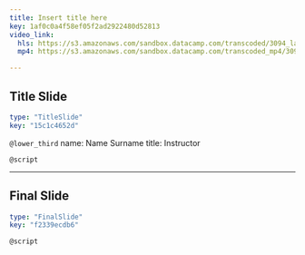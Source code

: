 ```yaml
---
title: Insert title here
key: 1af0c0a4f58ef05f2ad2922480d52813
video_link:
  hls: https://s3.amazonaws.com/sandbox.datacamp.com/transcoded/3094_lattice/v3/hls-ch1_2.master.m3u8
  mp4: https://s3.amazonaws.com/sandbox.datacamp.com/transcoded_mp4/3094_lattice/v3/ch1_2.mp4

---
```

## Title Slide

```yaml
type: "TitleSlide"
key: "15c1c4652d"
```

`@lower_third`
name: Name Surname
title: Instructor


`@script`



---
## Final Slide

```yaml
type: "FinalSlide"
key: "f2339ecdb6"
```

`@script`


